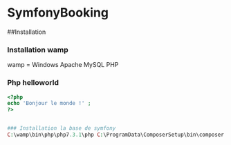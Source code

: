 # SymfonyBooking

##Installation 
### Installation wamp
wamp = Windows Apache MySQL PHP
### Php helloworld
```php
<?php
echo 'Bonjour le monde !' ;
?>


### Installation la base de symfony 
C:\wamp\bin\php\php7.3.1\php C:\ProgramData\ComposerSetup\bin\composer.phar create-project symfony/skeleton booking
